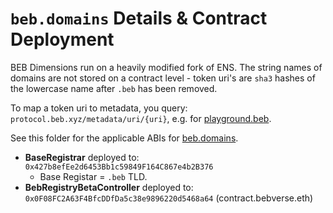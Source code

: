 # `beb.domains` Details & Contract Deployment

BEB Dimensions run on a heavily modified fork of ENS. The string names of domains are not stored on a contract level - token uri's are `sha3` hashes of the lowercase name after `.beb` has been removed.

To map a token uri to metadata, you query: `protocol.beb.xyz/metadata/uri/{uri}`, e.g. for [playground.beb](https://protocol.beb.xyz/metadata/uri/28351188642621241456184943762989329996148978531966429149720007640204744112723).

See this folder for the applicable ABIs for [beb.domains](https://beb.domains).

- **BaseRegistrar** deployed to: `0x427b8efEe2d6453Bb1c59849F164C867e4b2B376`
  - Base Registar = `.beb` TLD.
- **BebRegistryBetaController** deployed to: `0x0F08FC2A63F4BfcDDfDa5c38e9896220d5468a64` (contract.bebverse.eth)
